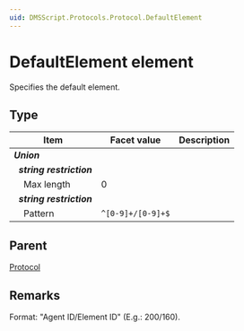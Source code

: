 ```yaml
---
uid: DMSScript.Protocols.Protocol.DefaultElement
---
```


# DefaultElement element

Specifies the default element.

## Type

|Item|Facet value|Description|
|--- |--- |--- |
|***Union***|||
|&nbsp;&nbsp;***string restriction***|||
|&nbsp;&nbsp;&nbsp;&nbsp;Max length|0||
|&nbsp;&nbsp;***string restriction***|||
|&nbsp;&nbsp;&nbsp;&nbsp;Pattern|`^[0-9]+/[0-9]+$`||

## Parent

[Protocol](xref:DMSScript.Protocols.Protocol)

## Remarks

Format: "Agent ID/Element ID" (E.g.: 200/160).

